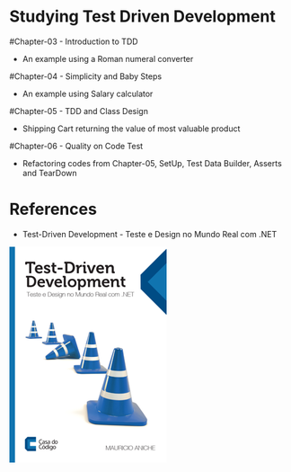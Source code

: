 # Studying Test Driven Development

#Chapter-03 - Introduction to TDD
- An example using a Roman numeral converter

#Chapter-04 - Simplicity and Baby Steps
- An example using Salary calculator

#Chapter-05 - TDD and Class Design
- Shipping Cart returning the value of most valuable product

#Chapter-06 - Quality on Code Test
- Refactoring codes from Chapter-05, SetUp, Test Data Builder, Asserts and TearDown

# References
 - Test-Driven Development - Teste e Design no Mundo Real com .NET
<img src="https://github.com/adlerpagliarini/TestDrivenDevelopment/blob/master/tdd-dotnet-book.png" />